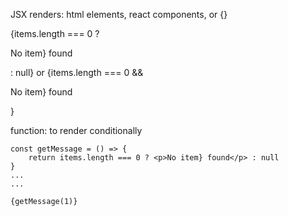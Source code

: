 JSX renders: html elements, react components, or {}

{items.length === 0 ? <p>No item} found</p> : null}
or
{items.length === 0 && <p>No item} found</p>}

function: to render conditionally
    
    const getMessage = () => {
        return items.length === 0 ? <p>No item} found</p> : null
    }
    ...
    ...

    {getMessage(1)}
